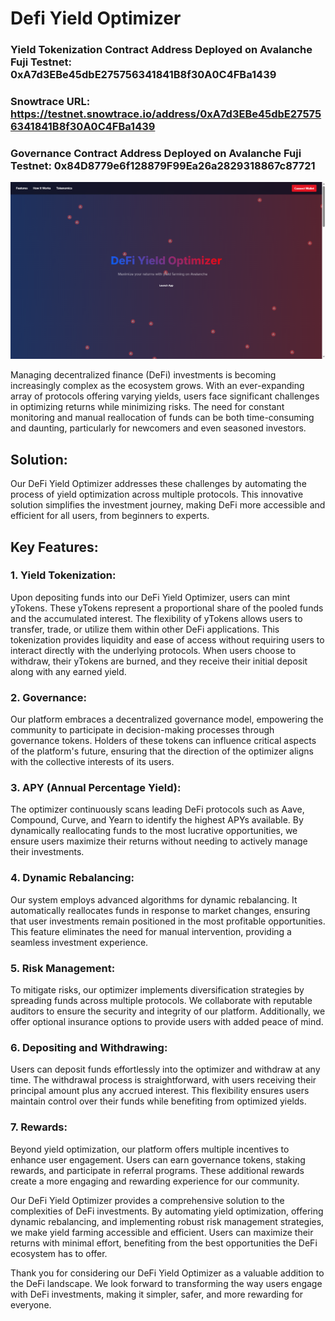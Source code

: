 # Defi Yield Optimizer

### Yield Tokenization Contract Address Deployed on Avalanche Fuji Testnet: 0xA7d3EBe45dbE275756341841B8f30A0C4FBa1439
### Snowtrace URL: https://testnet.snowtrace.io/address/0xA7d3EBe45dbE275756341841B8f30A0C4FBa1439
### Governance Contract Address Deployed on Avalanche Fuji Testnet: 0x84D8779e6f128879F99Ea26a2829318867c87721

![alt text](image.png)

Managing decentralized finance (DeFi) investments is becoming increasingly complex as the ecosystem grows. With an ever-expanding array of protocols offering varying yields, users face significant challenges in optimizing returns while minimizing risks. The need for constant monitoring and manual reallocation of funds can be both time-consuming and daunting, particularly for newcomers and even seasoned investors.

## Solution:

Our DeFi Yield Optimizer addresses these challenges by automating the process of yield optimization across multiple protocols. This innovative solution simplifies the investment journey, making DeFi more accessible and efficient for all users, from beginners to experts.

## Key Features:

### 1. Yield Tokenization:

Upon depositing funds into our DeFi Yield Optimizer, users can mint yTokens. These yTokens represent a proportional share of the pooled funds and the accumulated interest. The flexibility of yTokens allows users to transfer, trade, or utilize them within other DeFi applications. This tokenization provides liquidity and ease of access without requiring users to interact directly with the underlying protocols. When users choose to withdraw, their yTokens are burned, and they receive their initial deposit along with any earned yield.

### 2. Governance:

Our platform embraces a decentralized governance model, empowering the community to participate in decision-making processes through governance tokens. Holders of these tokens can influence critical aspects of the platform's future, ensuring that the direction of the optimizer aligns with the collective interests of its users.

### 3. APY (Annual Percentage Yield):

The optimizer continuously scans leading DeFi protocols such as Aave, Compound, Curve, and Yearn to identify the highest APYs available. By dynamically reallocating funds to the most lucrative opportunities, we ensure users maximize their returns without needing to actively manage their investments.

### 4. Dynamic Rebalancing:

Our system employs advanced algorithms for dynamic rebalancing. It automatically reallocates funds in response to market changes, ensuring that user investments remain positioned in the most profitable opportunities. This feature eliminates the need for manual intervention, providing a seamless investment experience.

### 5. Risk Management:

To mitigate risks, our optimizer implements diversification strategies by spreading funds across multiple protocols. We collaborate with reputable auditors to ensure the security and integrity of our platform. Additionally, we offer optional insurance options to provide users with added peace of mind.

### 6. Depositing and Withdrawing:

Users can deposit funds effortlessly into the optimizer and withdraw at any time. The withdrawal process is straightforward, with users receiving their principal amount plus any accrued interest. This flexibility ensures users maintain control over their funds while benefiting from optimized yields.

### 7. Rewards:

Beyond yield optimization, our platform offers multiple incentives to enhance user engagement. Users can earn governance tokens, staking rewards, and participate in referral programs. These additional rewards create a more engaging and rewarding experience for our community.

Our DeFi Yield Optimizer provides a comprehensive solution to the complexities of DeFi investments. By automating yield optimization, offering dynamic rebalancing, and implementing robust risk management strategies, we make yield farming accessible and efficient. Users can maximize their returns with minimal effort, benefiting from the best opportunities the DeFi ecosystem has to offer.

Thank you for considering our DeFi Yield Optimizer as a valuable addition to the DeFi landscape. We look forward to transforming the way users engage with DeFi investments, making it simpler, safer, and more rewarding for everyone.